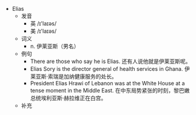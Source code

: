 - Elias
  - 发音
    - 英 /ɪ'laɪəs/
    - 美 /ɪ'laɪəs/
  - 词义
    - n. 伊莱亚斯（男名）
  - 例句
    - There are those who say he is Elias. 还有人说他就是伊莱亚斯呢。
    - Elias Sory is the director general of health services in Ghana. 伊莱亚斯·索瑞是加纳健康服务的处长。
    - President Elias Hrawi of Lebanon was at the White House at a tense moment in the Middle East. 在中东局势紧张的时刻，黎巴嫩总统埃利亚斯·赫拉维正在白宫。
  - 补充